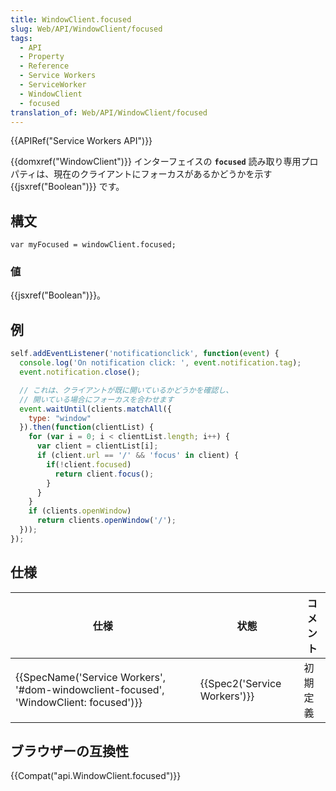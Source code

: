 ```yaml
---
title: WindowClient.focused
slug: Web/API/WindowClient/focused
tags:
  - API
  - Property
  - Reference
  - Service Workers
  - ServiceWorker
  - WindowClient
  - focused
translation_of: Web/API/WindowClient/focused
---
```

{{APIRef("Service Workers API")}}

{{domxref("WindowClient")}} インターフェイスの **`focused`** 読み取り専用プロパティは、現在のクライアントにフォーカスがあるかどうかを示す {{jsxref("Boolean")}} です。

## 構文

    var myFocused = windowClient.focused;

### 値

{{jsxref("Boolean")}}。

## 例

```js
self.addEventListener('notificationclick', function(event) {
  console.log('On notification click: ', event.notification.tag);
  event.notification.close();

  // これは、クライアントが既に開いているかどうかを確認し、
  // 開いている場合にフォーカスを合わせます
  event.waitUntil(clients.matchAll({
    type: "window"
  }).then(function(clientList) {
    for (var i = 0; i < clientList.length; i++) {
      var client = clientList[i];
      if (client.url == '/' && 'focus' in client) {
        if(!client.focused)
          return client.focus();
        }
      }
    }
    if (clients.openWindow)
      return clients.openWindow('/');
  }));
});
```

## 仕様

| 仕様                                                                                                             | 状態                                 | コメント |
| ---------------------------------------------------------------------------------------------------------------- | ------------------------------------ | -------- |
| {{SpecName('Service Workers', '#dom-windowclient-focused', 'WindowClient: focused')}} | {{Spec2('Service Workers')}} | 初期定義 |

## ブラウザーの互換性

{{Compat("api.WindowClient.focused")}}
